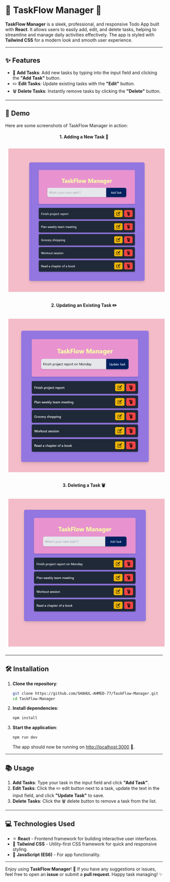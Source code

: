 # 🌟 TaskFlow Manager 🌟

**TaskFlow Manager** is a sleek, professional, and responsive Todo App built with **React**. It allows users to easily add, edit, and delete tasks, helping to streamline and manage daily activities effectively. The app is styled with **Tailwind CSS** for a modern look and smooth user experience.

---

## ✨ Features

- 📝 **Add Tasks**: Add new tasks by typing into the input field and clicking the **"Add Task"** button.
- ✏️ **Edit Tasks**: Update existing tasks with the **"Edit"** button.
- 🗑️ **Delete Tasks**: Instantly remove tasks by clicking the **"Delete"** button.

---

## 🚀 Demo

Here are some screenshots of TaskFlow Manager in action:

<div align="center">
  <h4>1. Adding a New Task 📝</h4>
  <img src="./Preview/one.png" alt="Adding a task in TaskFlow Manager" width="500px" style="margin: 10px;">
  
  <h4>2. Updating an Existing Task ✏️</h4>
  <img src="./Preview/two.png" alt="Updating a task in TaskFlow Manager" width="500px" style="margin: 10px;">
  
  <h4>3. Deleting a Task 🗑️</h4>
  <img src="./Preview/three.png" alt="Deleting a task in TaskFlow Manager" width="500px" style="margin: 10px;">
</div>

---

## 🛠️ Installation

1. **Clone the repository**:
   ```bash
   git clone https://github.com/SHAHUL-AHMED-77/TaskFlow-Manager.git
   cd TaskFlow-Manager
   ```

2. **Install dependencies**:
   ```bash
   npm install
   ```

3. **Start the application**:
   ```bash
   npm run dev
   ```
   The app should now be running on [http://localhost:3000](http://localhost:3000) 🚀.

---

## 📚 Usage

1. **Add Tasks**: Type your task in the input field and click **"Add Task"**.
2. **Edit Tasks**: Click the ✏️ edit button next to a task, update the text in the input field, and click **"Update Task"** to save.
3. **Delete Tasks**: Click the 🗑️ delete button to remove a task from the list.

---

## 💻 Technologies Used

- ⚛️ **React** - Frontend framework for building interactive user interfaces.
- 🎨 **Tailwind CSS** - Utility-first CSS framework for quick and responsive styling.
- 📜 **JavaScript (ES6)** - For app functionality.

---

Enjoy using **TaskFlow Manager**! 🎉 If you have any suggestions or issues, feel free to open an **issue** or submit a **pull request**. Happy task managing! ✨